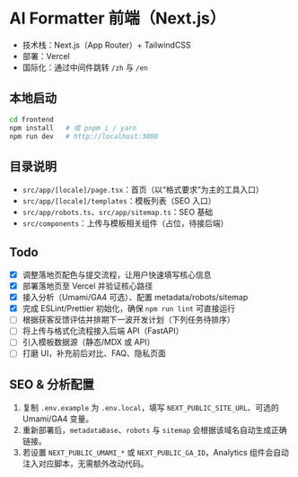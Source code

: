 # AI Formatter 前端（Next.js）

- 技术栈：Next.js（App Router）+ TailwindCSS
- 部署：Vercel
- 国际化：通过中间件跳转 `/zh` 与 `/en`

## 本地启动

```bash
cd frontend
npm install   # 或 pnpm i / yarn
npm run dev   # http://localhost:3000
```

## 目录说明
- `src/app/[locale]/page.tsx`：首页（以“格式要求”为主的工具入口）
- `src/app/[locale]/templates`：模板列表（SEO 入口）
- `src/app/robots.ts`、`src/app/sitemap.ts`：SEO 基础
- `src/components`：上传与模板相关组件（占位，待接后端）

## Todo
- [x] 调整落地页配色与提交流程，让用户快速填写核心信息
- [x] 部署落地页至 Vercel 并验证核心路径
- [x] 接入分析（Umami/GA4 可选）、配置 metadata/robots/sitemap
- [x] 完成 ESLint/Prettier 初始化，确保 `npm run lint` 可直接运行
- [ ] 根据获客反馈评估并排期下一波开发计划（下列任务待排序）
- [ ] 将上传与格式化流程接入后端 API（FastAPI）
- [ ] 引入模板数据源（静态/MDX 或 API）
- [ ] 打磨 UI，补充前后对比、FAQ、隐私页面

## SEO & 分析配置
1. 复制 `.env.example` 为 `.env.local`，填写 `NEXT_PUBLIC_SITE_URL`、可选的 Umami/GA4 变量。
2. 重新部署后，`metadataBase`、`robots` 与 `sitemap` 会根据该域名自动生成正确链接。
3. 若设置 `NEXT_PUBLIC_UMAMI_*` 或 `NEXT_PUBLIC_GA_ID`，Analytics 组件会自动注入对应脚本，无需额外改动代码。
